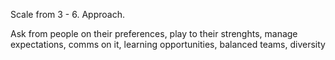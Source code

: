 Scale from 3 - 6. Approach. 

Ask from people on their preferences, play to their strenghts, manage expectations, comms on it, learning opportunities, balanced teams, diversity 

